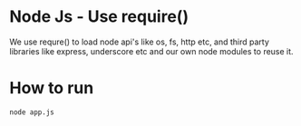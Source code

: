 # Node Js - Use require()
We use requre() to load node api's like os, fs, http etc, and third party libraries like express, underscore etc and our own node modules to reuse it.

# How to run
```
node app.js
```